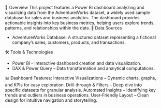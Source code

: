 📌 Overview
This project features a Power BI dashboard analyzing and visualizing data from the AdventureWorks dataset, a widely used sample database for sales and business analytics. The dashboard provides actionable insights into key business metrics, helping users explore trends, patterns, and relationships within the data.
📡 Data Sources
- AdventureWorks Database: A structured dataset representing a fictional company’s sales, customers, products, and transactions.
  
🛠️ Tools & Technologies
- Power BI – Interactive dashboard creation and data visualization.
- DAX & Power Query – Data transformation and analytical computations.
  
📊 Dashboard Features:
Interactive Visualizations – Dynamic charts, graphs, and KPIs for easy exploration.
Drill-through & Filters – Deep dive into specific datasets for granular analysis.
Automated Insights – Identifying key trends and outliers in business operations.
User-Friendly Layout – Clean design for intuitive navigation and storytelling.
